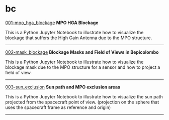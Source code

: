  # bc
[001-mpo_hga_blockage](./001-mpo_hga_blockage.ipynb) **MPO HGA Blockage**

This is a Python Jupyter Notebook to illustrate how to visualize the blockage that suffers the High Gain Antenna due to the MPO structure. 
***
[002-mask_blockage](./002-mask_blockage.ipynb) **Blockage Masks and Field of Views in Bepicolombo**

This is a Python Jupyter Notebook to illustrate how to visualize the blockage mask due to the MPO structure for a sensor and how to project a field of view. 
***
[003-sun_exclusion](./003-sun_exclusion.ipynb) **Sun path and MPO exclusion areas**

This is a Python Jupyter Notebook to illustrate how to visualize the sun path projected from the spacecraft point of view. (projection on the sphere that uses the spacecraft frame as reference and origin)
***
